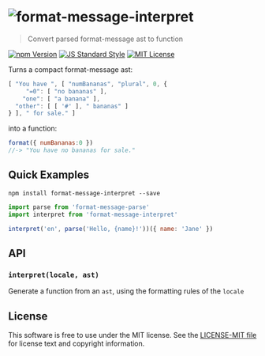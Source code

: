 # ![format-message-interpret][logo]

> Convert parsed format-message ast to function

[![npm Version][npm-image]][npm]
[![JS Standard Style][style-image]][style]
[![MIT License][license-image]][LICENSE]

Turns a compact format-message ast:
```js
[ "You have ", [ "numBananas", "plural", 0, {
     "=0": [ "no bananas" ],
    "one": [ "a banana" ],
  "other": [ [ '#' ], " bananas" ]
} ], " for sale." ]
```

into a function:
```js
format({ numBananas:0 })
//-> "You have no bananas for sale."
```

Quick Examples
--------------

`npm install format-message-interpret --save`

```js
import parse from 'format-message-parse'
import interpret from 'format-message-interpret'

interpret('en', parse('Hello, {name}!'))({ name: 'Jane' })
```

API
---

### `interpret(locale, ast)`

Generate a function from an `ast`, using the formatting rules of the `locale`


License
-------

This software is free to use under the MIT license. See the [LICENSE-MIT file][LICENSE] for license text and copyright information.


[logo]: https://cdn.rawgit.com/format-message/format-message/2febdd8/logo.svg
[npm]: https://www.npmjs.org/package/format-message-interpret
[npm-image]: https://img.shields.io/npm/v/format-message-interpret.svg
[style]: https://github.com/feross/standard
[style-image]: https://img.shields.io/badge/code%20style-standard-brightgreen.svg
[license-image]: https://img.shields.io/npm/l/format-message.svg
[LICENSE]: https://github.com/format-message/format-message/blob/master/LICENSE-MIT
